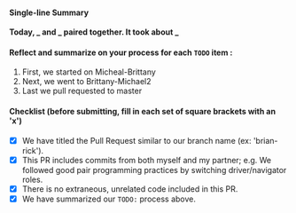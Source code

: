 #### Single-line Summary
**Today, _ and _ paired together. It took about _**

#### Reflect and summarize on your process for each `TODO` item :  
  1. First, we started on Micheal-Brittany
  2. Next, we went to Brittany-Michael2
  3. Last we pull requested to master

#### Checklist (before submitting, fill in each set of square brackets with an 'x')
- [X] We have titled the Pull Request similar to our branch name (ex: 'brian-rick'). 
- [X] This PR includes commits from both myself and my partner; e.g. We followed good pair programming practices by switching driver/navigator roles.
- [X] There is no extraneous, unrelated code included in this PR.
- [X] We have summarized our `TODO:` process above.
